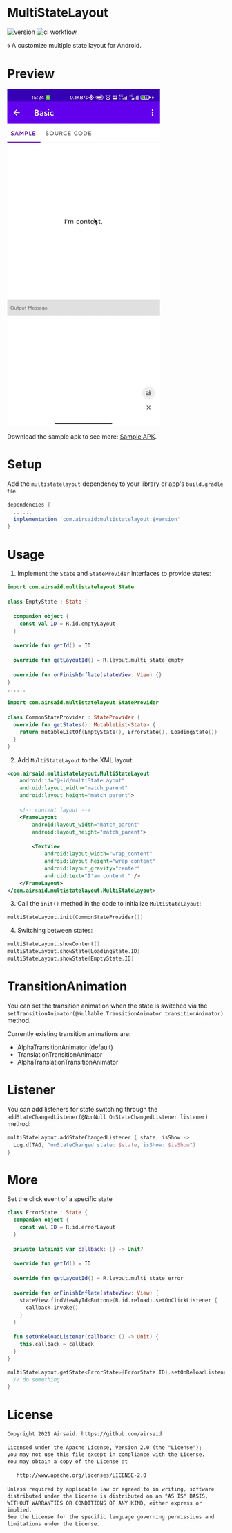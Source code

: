 # MultiStateLayout
![version](https://img.shields.io/maven-central/v/com.airsaid/multistatelayout)
![ci workflow](https://github.com/Airsaid/MultiStateLayout/actions/workflows/android.yml/badge.svg)

:cyclone: A customize multiple state layout for Android.

# Preview
![image](https://github.com/Airsaid/MultiStateLayout/blob/master/preview/preview.gif)

Download the sample apk to see more: [Sample APK](https://github.com/Airsaid/MultiStateLayout/raw/master/sample.apk).

# Setup
Add the ```multistatelayout``` dependency to your library or app's ```build.gradle``` file:
```groovy
dependencies {
  ......
  implementation 'com.airsaid:multistatelayout:$version'
}
```

# Usage
1. Implement the ```State``` and ```StateProvider``` interfaces to provide states:
```kotlin
import com.airsaid.multistatelayout.State

class EmptyState : State {

  companion object {
    const val ID = R.id.emptyLayout
  }

  override fun getId() = ID

  override fun getLayoutId() = R.layout.multi_state_empty

  override fun onFinishInflate(stateView: View) {}
}
......
```
```kotlin
import com.airsaid.multistatelayout.StateProvider

class CommonStateProvider : StateProvider {
  override fun getStates(): MutableList<State> {
    return mutableListOf(EmptyState(), ErrorState(), LoadingState())
  }
}
```
2. Add ```MultiStateLayout``` to the XML layout:
```xml
<com.airsaid.multistatelayout.MultiStateLayout
    android:id="@+id/multiStateLayout"
    android:layout_width="match_parent" 
    android:layout_height="match_parent">

    <!-- content layout -->
    <FrameLayout 
        android:layout_width="match_parent" 
        android:layout_height="match_parent">

        <TextView 
            android:layout_width="wrap_content" 
            android:layout_height="wrap_content"
            android:layout_gravity="center" 
            android:text="I'am content." />
    </FrameLayout>
</com.airsaid.multistatelayout.MultiStateLayout>
```
3. Call the ```init()``` method in the code to initialize ```MultiStateLayout```:
```kotlin
multiStateLayout.init(CommonStateProvider())
```
4. Switching between states:
```kotlin
multiStateLayout.showContent()
multiStateLayout.showState(LoadingState.ID)
multiStateLayout.showState(EmptyState.ID)
```

# TransitionAnimation
You can set the transition animation when the state is switched via the ```setTransitionAnimator(@Nullable TransitionAnimator transitionAnimator)``` method.

Currently existing transition animations are:
- AlphaTransitionAnimator (default)
- TranslationTransitionAnimator
- AlphaTranslationTransitionAnimator

# Listener
You can add listeners for state switching through the ```addStateChangedListener(@NonNull OnStateChangedListener listener)``` method:
```kotlin
multiStateLayout.addStateChangedListener { state, isShow ->
  Log.d(TAG, "onStateChanged state: $state, isShow: $isShow")
}
```

# More
Set the click event of a specific state
```kotlin
class ErrorState : State {
  companion object {
    const val ID = R.id.errorLayout
  }

  private lateinit var callback: () -> Unit?

  override fun getId() = ID

  override fun getLayoutId() = R.layout.multi_state_error

  override fun onFinishInflate(stateView: View) {
    stateView.findViewById<Button>(R.id.reload).setOnClickListener {
      callback.invoke()
    }
  }

  fun setOnReloadListener(callback: () -> Unit) {
    this.callback = callback
  }
}
```
```kotlin
multiStateLayout.getState<ErrorState>(ErrorState.ID).setOnReloadListener {
  // do something...
}
```

# License
```
Copyright 2021 Airsaid. https://github.com/airsaid

Licensed under the Apache License, Version 2.0 (the "License");
you may not use this file except in compliance with the License.
You may obtain a copy of the License at

   http://www.apache.org/licenses/LICENSE-2.0

Unless required by applicable law or agreed to in writing, software
distributed under the License is distributed on an "AS IS" BASIS,
WITHOUT WARRANTIES OR CONDITIONS OF ANY KIND, either express or implied.
See the License for the specific language governing permissions and
limitations under the License.
```
